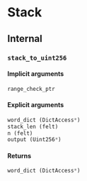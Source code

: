 



# Stack

## Internal

### `stack_to_uint256`
  

#### Implicit arguments
  
```python  
range_check_ptr  
```
#### Explicit arguments
  
```python  
word_dict (DictAccess*)  
stack_len (felt)  
n (felt)  
output (Uint256*)  
```
#### Returns
  
```python  
word_dict (DictAccess*)  
```